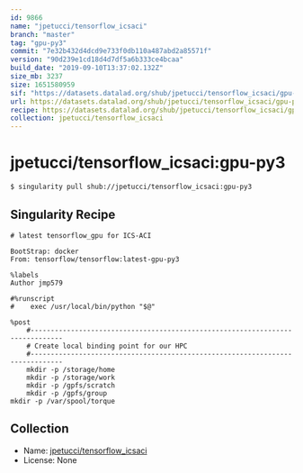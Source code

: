 ```yaml
---
id: 9866
name: "jpetucci/tensorflow_icsaci"
branch: "master"
tag: "gpu-py3"
commit: "7e32b432d4dcd9e733f0db110a487abd2a85571f"
version: "90d239e1cd18d4d7df5a6b333ce4bcaa"
build_date: "2019-09-10T13:37:02.132Z"
size_mb: 3237
size: 1651580959
sif: "https://datasets.datalad.org/shub/jpetucci/tensorflow_icsaci/gpu-py3/2019-09-10-7e32b432-90d239e1/90d239e1cd18d4d7df5a6b333ce4bcaa.simg"
url: https://datasets.datalad.org/shub/jpetucci/tensorflow_icsaci/gpu-py3/2019-09-10-7e32b432-90d239e1/
recipe: https://datasets.datalad.org/shub/jpetucci/tensorflow_icsaci/gpu-py3/2019-09-10-7e32b432-90d239e1/Singularity
collection: jpetucci/tensorflow_icsaci
---
```


# jpetucci/tensorflow_icsaci:gpu-py3

```bash
$ singularity pull shub://jpetucci/tensorflow_icsaci:gpu-py3
```

## Singularity Recipe

```singularity
# latest tensorflow_gpu for ICS-ACI

BootStrap: docker
From: tensorflow/tensorflow:latest-gpu-py3

%labels
Author jmp579

#%runscript
#    exec /usr/local/bin/python "$@"

%post
    #------------------------------------------------------------------------------
    # Create local binding point for our HPC
    #------------------------------------------------------------------------------
    mkdir -p /storage/home
    mkdir -p /storage/work
    mkdir -p /gpfs/scratch
    mkdir -p /gpfs/group
mkdir -p /var/spool/torque
```

## Collection

 - Name: [jpetucci/tensorflow_icsaci](https://github.com/jpetucci/tensorflow_icsaci)
 - License: None

